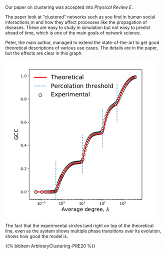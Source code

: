 <!--
.. title: Random graphs with arbitrary clustering and their applications
.. slug: random-graphs-clustering
.. date: 2020-12-03 13:31:56 UTC
.. tags: news, paper, pre, complex networks, clustered networks
.. category:
.. link:
.. previewimage: /images/posts/20201203-good-fit.png
.. description:
.. type: text
-->

Our paper on clustering was accepted into *Physical Review E*.

<!-- TEASER_END -->

The paper look at "clustered" networks such as you find in human
social interactions,m and how they affect processes like the
propagation of diseases. These are easy to study in simulation but not
easy to predict ahead of time, which is one of the main goals of
network science.

Peter, the main author, managed to extend the state-of-the-art to get
good theoretical descriptions of various use cases. The details are in
the paper, but the effects are clear in this graph:

![A good fit](/images/posts/20201203-good-fit.png)

The fact that the experimental circles land right on top of the
theoretical line, even as the system shows multiple phase transitions
over its evolution, shows how good the model is.

{{% bibitem ArbitraryClustering-PRE20 %}}
